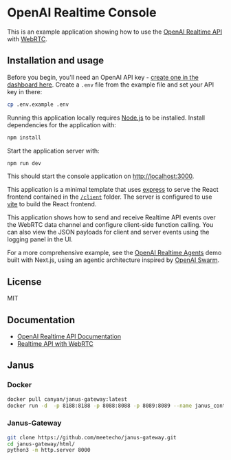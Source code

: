 # OpenAI Realtime Console

This is an example application showing how to use the [OpenAI Realtime API](https://platform.openai.com/docs/guides/realtime) with [WebRTC](https://platform.openai.com/docs/guides/realtime-webrtc).

## Installation and usage

Before you begin, you'll need an OpenAI API key - [create one in the dashboard here](https://platform.openai.com/settings/api-keys). Create a `.env` file from the example file and set your API key in there:

```bash
cp .env.example .env
```

Running this application locally requires [Node.js](https://nodejs.org/) to be installed. Install dependencies for the application with:

```bash
npm install
```

Start the application server with:

```bash
npm run dev
```

This should start the console application on [http://localhost:3000](http://localhost:3000).

This application is a minimal template that uses [express](https://expressjs.com/) to serve the React frontend contained in the [`/client`](./client) folder. The server is configured to use [vite](https://vitejs.dev/) to build the React frontend.

This application shows how to send and receive Realtime API events over the WebRTC data channel and configure client-side function calling. You can also view the JSON payloads for client and server events using the logging panel in the UI.

For a more comprehensive example, see the [OpenAI Realtime Agents](https://github.com/openai/openai-realtime-agents) demo built with Next.js, using an agentic architecture inspired by [OpenAI Swarm](https://github.com/openai/swarm).


## License

MIT

## Documentation
- [OpenAI Realtime API Documentation](https://platform.openai.com/docs/api-reference/realtime)
- [Realtime API with WebRTC](https://platform.openai.com/docs/guides/realtime-webrtc)

## Janus
### Docker
```bash
docker pull canyan/janus-gateway:latest
docker run -d  -p 8188:8188 -p 8088:8088 -p 8089:8089 --name janus_container canyan/janus-gateway:latest /usr/local/bin/janus -F /usr/local/etc/janus 
```
### Janus-Gateway
```bash
git clone https://github.com/meetecho/janus-gateway.git
cd janus-gateway/html/
python3 -m http.server 8000
```
